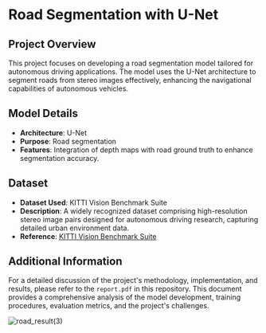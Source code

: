 # Road Segmentation with U-Net

## Project Overview
This project focuses on developing a road segmentation model tailored for autonomous driving applications. The model uses the U-Net architecture to segment roads from stereo images effectively, enhancing the navigational capabilities of autonomous vehicles.


## Model Details
- **Architecture**: U-Net
- **Purpose**: Road segmentation
- **Features**: Integration of depth maps with road ground truth to enhance segmentation accuracy.

## Dataset
- **Dataset Used**: KITTI Vision Benchmark Suite
- **Description**: A widely recognized dataset comprising high-resolution stereo image pairs designed for autonomous driving research, capturing detailed urban environment data.
- **Reference**: [KITTI Vision Benchmark Suite](http://www.cvlibs.net/datasets/kitti/)

## Additional Information
For a detailed discussion of the project's methodology, implementation, and results, please refer to the `report.pdf` in this repository. This document provides a comprehensive analysis of the model development, training procedures, evaluation metrics, and the project's challenges.

![road_result(3)](https://github.com/IanQuan/Road-Segmentation-with-U-Net/assets/69292669/71cb916e-7ff6-4c96-b4d2-f2f0b0f99860)

